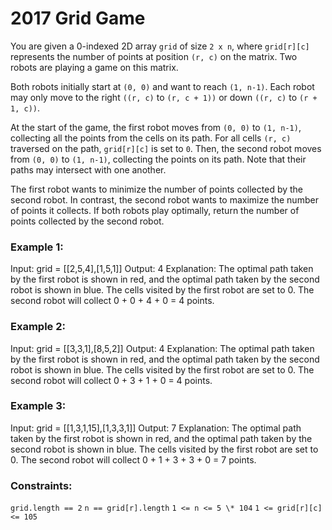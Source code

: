 # 2017 Grid Game

You are given a 0-indexed 2D array `grid` of size `2 x n`, where `grid[r][c]` represents the number of points at position `(r, c)` on the matrix.
Two robots are playing a game on this matrix.

Both robots initially start at `(0, 0)` and want to reach `(1, n-1)`. Each robot may only move to the right `((r, c)` to `(r, c + 1))` or down `((r, c)` to `(r + 1, c))`.

At the start of the game, the first robot moves from `(0, 0)` to `(1, n-1)`, collecting all the points from the cells on its path.
For all cells `(r, c)` traversed on the path, `grid[r][c]` is set to `0`. Then, the second robot moves from `(0, 0)` to `(1, n-1)`, collecting the points on its path.
Note that their paths may intersect with one another.

The first robot wants to minimize the number of points collected by the second robot. In contrast, the second robot wants to maximize the number of points it collects.
If both robots play optimally, return the number of points collected by the second robot.

### Example 1:

Input: grid = [[2,5,4],[1,5,1]]
Output: 4
Explanation: The optimal path taken by the first robot is shown in red, and the optimal path taken by the second robot is shown in blue.
The cells visited by the first robot are set to 0.
The second robot will collect 0 + 0 + 4 + 0 = 4 points.

### Example 2:

Input: grid = [[3,3,1],[8,5,2]]
Output: 4
Explanation: The optimal path taken by the first robot is shown in red, and the optimal path taken by the second robot is shown in blue.
The cells visited by the first robot are set to 0.
The second robot will collect 0 + 3 + 1 + 0 = 4 points.

### Example 3:

Input: grid = [[1,3,1,15],[1,3,3,1]]
Output: 7
Explanation: The optimal path taken by the first robot is shown in red, and the optimal path taken by the second robot is shown in blue.
The cells visited by the first robot are set to 0.
The second robot will collect 0 + 1 + 3 + 3 + 0 = 7 points.

### Constraints:

`grid.length == 2`
`n == grid[r].length`
`1 <= n <= 5 \* 104`
`1 <= grid[r][c] <= 105`
